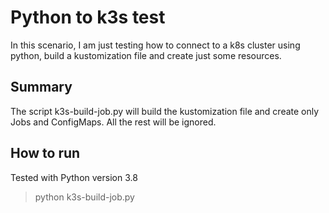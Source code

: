 # Python to k3s test

In this scenario, I am just testing how to connect to a k8s cluster using python, build a kustomization file and create just some resources.

## Summary

The script k3s-build-job.py will build the kustomization file and create only Jobs and ConfigMaps. All the rest will be ignored.

## How to run

Tested with Python version 3.8

> python k3s-build-job.py

